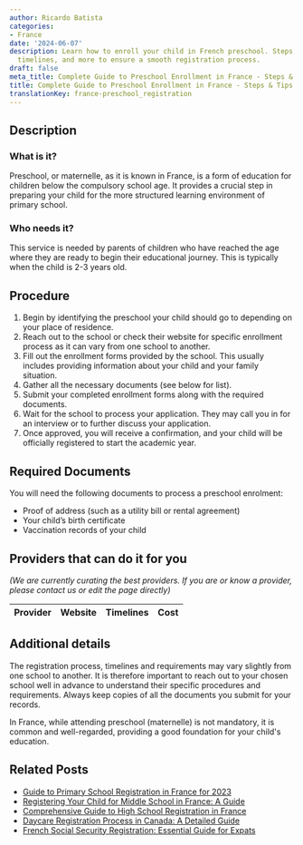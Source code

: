 ```yaml
---
author: Ricardo Batista
categories:
- France
date: '2024-06-07'
description: Learn how to enroll your child in French preschool. Steps, required documents,
  timelines, and more to ensure a smooth registration process.
draft: false
meta_title: Complete Guide to Preschool Enrollment in France - Steps & Tips
title: Complete Guide to Preschool Enrollment in France - Steps & Tips
translationKey: france-preschool_registration
---
```


## Description
### What is it?
Preschool, or maternelle, as it is known in France, is a form of education for children below the compulsory school age. It provides a crucial step in preparing your child for the more structured learning environment of primary school.

### Who needs it?
This service is needed by parents of children who have reached the age where they are ready to begin their educational journey. This is typically when the child is 2-3 years old. 

## Procedure
1. Begin by identifying the preschool your child should go to depending on your place of residence. 
2. Reach out to the school or check their website for specific enrollment process as it can vary from one school to another.
3. Fill out the enrollment forms provided by the school. This usually includes providing information about your child and your family situation.
4. Gather all the necessary documents (see below for list).
5. Submit your completed enrollment forms along with the required documents.
6. Wait for the school to process your application. They may call you in for an interview or to further discuss your application.
7. Once approved, you will receive a confirmation, and your child will be officially registered to start the academic year.

## Required Documents
You will need the following documents to process a preschool enrolment:

- Proof of address (such as a utility bill or rental agreement)
- Your child’s birth certificate
- Vaccination records of your child


## Providers that can do it for you

_(We are currently curating the best providers. If you are or know a provider, please contact us or edit the page directly)_

| Provider        |     Website     |     Timelines    |       Cost      |
| :-------------: | :-------------: |  :-------------: | :-------------: |

## Additional details
The registration process, timelines and requirements may vary slightly from one school to another. It is therefore important to reach out to your chosen school well in advance to understand their specific procedures and requirements. Always keep copies of all the documents you submit for your records.

 In France, while attending preschool (maternelle) is not mandatory, it is common and well-regarded, providing a good foundation for your child's education.
## Related Posts

- [Guide to Primary School Registration in France for 2023](https://tramitit.com/guides/france/primary_school_registration/)
- [Registering Your Child for Middle School in France: A Guide](https://tramitit.com/guides/france/middle_school_registration/)
- [Comprehensive Guide to High School Registration in France](https://tramitit.com/guides/france/high_school_registration/)
- [Daycare Registration Process in Canada: A Detailed Guide](https://tramitit.com/guides/france/daycare_registration/)
- [French Social Security Registration: Essential Guide for Expats](https://tramitit.com/guides/france/social_security_registration/)